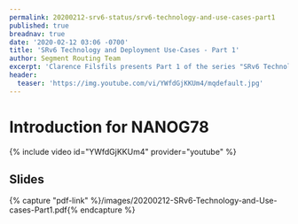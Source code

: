 ```yaml
---
permalink: 20200212-srv6-status/srv6-technology-and-use-cases-part1
published: true
breadnav: true
date: '2020-02-12 03:06 -0700'
title: 'SRv6 Technology and Deployment Use-Cases - Part 1'
author: Segment Routing Team
excerpt: 'Clarence Filsfils presents Part 1 of the series "SRv6 Technology and Deployment use-cases": NANOG78 Introduction'
header:
  teaser: 'https://img.youtube.com/vi/YWfdGjKKUm4/mqdefault.jpg'
---
```


# Introduction for NANOG78 
{% include video id="YWfdGjKKUm4" provider="youtube" %}

## Slides

{% capture "pdf-link" %}/images/20200212-SRv6-Technology-and-Use-cases-Part1.pdf{% endcapture %}
<script src="{{ 'assets/js/pdfobject.min.js' | relative_url }}"></script>
<div class="fitvidsignore" id="pdf"></div>
<script>PDFObject.embed(" {{ pdf-link | relative_url }} ", "#pdf", {height: "21.5em", width: "31.3em"});</script>
